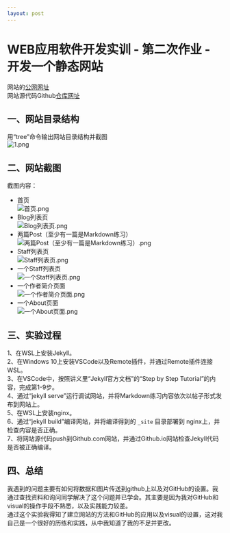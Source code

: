 ```yaml
---
layout: post
---
```


# WEB应用软件开发实训 - 第二次作业 - 开发一个静态网站

网站的[公网网址](https://iqszs.github.io/)  
网站源代码Github[仓库网址](https://iqszs.github.io/)  

## 一、网站目录结构
用“tree”命令输出网站目录结构并截图  
![1.png](https://i.loli.net/2021/05/08/MwveAKBZmRcFdYj.png)

## 二、网站截图
截图内容：
- 首页  
![首页.png](https://i.loli.net/2021/05/08/vmn1B9UqLdOTuek.png)  
- Blog列表页  
![Blog列表页.png](https://i.loli.net/2021/05/08/BuqnbjFUt7iNDpk.png)  
- 两篇Post（至少有一篇是Markdown练习）  
![两篇Post（至少有一篇是Markdown练习）.png](https://i.loli.net/2021/05/08/gxISAtcXHWf3jCM.png)  
- Staff列表页  
![Staff列表页.png](https://i.loli.net/2021/05/08/KUDrx9lfoGE3Vzn.png)  
- 一个Staff列表页  
![一个Staff列表页.png](https://i.loli.net/2021/05/08/WGXAfYM2JKld6LE.png)  
- 一个作者简介页面  
![一个作者简介页面.png](https://i.loli.net/2021/05/08/bUnlZY9qfxL17g2.png)  
- 一个About页面  
![一个About页面.png](https://i.loli.net/2021/05/08/KWucaZld5g7Q8Br.png)  

## 三、实验过程
 1、在WSL上安装Jekyll。  
 2、在Windows 10上安装VSCode以及Remote插件，并通过Remote插件连接WSL。  
 3、在VSCode中，按照讲义里“Jekyll官方文档”的“Step by Step Tutorial”的内容，完成第1-9步。  
 4、通过“jekyll serve”运行调试网站，并将Markdown练习内容依次以帖子形式发布到网站上。  
 5、在WSL上安装nginx。  
 6、通过“jekyll build”编译网站，并将编译得到的 `_site` 目录部署到 nginx上，并检查内容是否正确。  
 7、将网站源代码push到Github.com网站，并通过Github.io网站检查Jekyll代码是否被正确编译。  

## 四、总结
我遇到的问题主要有如何将数据和图片传送到github上以及对GitHub的设置。我通过查找资料和询问同学解决了这个问题并已学会。其主要是因为我对GitHub和visual的操作手段不熟悉，以及实践能力较差。  
通过这个实验我得知了建立网站的方法和GitHub的应用以及visual的设置，这对我自己是一个很好的历练和实践，从中我知道了我的不足并更改。
